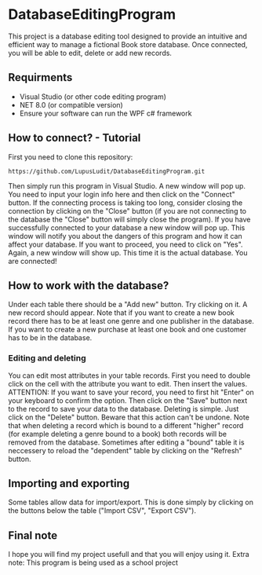 # DatabaseEditingProgram

This project is a database editing tool designed to provide an intuitive and efficient way to manage a fictional Book store database.
Once connected, you will be able to edit, delete or add new records.

## Requirments

* Visual Studio (or other code editing program)
* NET 8.0 (or compatible version)
* Ensure your software can run the WPF c# framework

## How to connect? - Tutorial

First you need to clone this repository:

```
https://github.com/LupusLudit/DatabaseEditingProgram.git
```

Then simply run this program in Visual Studio.
A new window will pop up. You need to input your login info here and then click on the "Connect" button.
If the connecting process is taking too long, consider closing the connection by clicking on the "Close" button (if you are not connecting to the database the "Close" button will simply close the program).
If you have successfully connected to your database a new window will pop up.
This window will notify you about the dangers of this program and how it can affect your database. If you want to proceed, you need to click on "Yes".
Again, a new window will show up. This time it is the actual database. You are connected!

## How to work with the database?
Under each table there should be a "Add new" button. Try clicking on it. A new record should appear.
Note that if you want to create a new book record there has to be at least one genre and one publisher in the database.
If you want to create a new purchase at least one book and one customer has to be in the database.

### Editing and deleting
You can edit most attributes in your table records. First you need to double click on the cell with the attribute you want to edit. 
Then insert the values.
ATTENTION: If you want to save your record, you need to first hit "Enter" on your keyboard to confirm the option. Then click on the "Save" button next to the record to save your data to the database.
Deleting is simple. Just click on the "Delete" button. Beware that this action can't be undone.
Note that when deleting a record which is bound to a different "higher" record (for example deleting a genre bound to a book) both records will be removed from the database.
Sometimes after editing a "bound" table it is neccessery to reload the "dependent" table by clicking on the "Refresh" button.

## Importing and exporting
Some tables allow data for import/export. This is done simply by clicking on the buttons below the table ("Import CSV", "Export CSV").

## Final note
I hope you will find my project usefull and that you will enjoy using it.
Extra note: This program is being used as a school project
